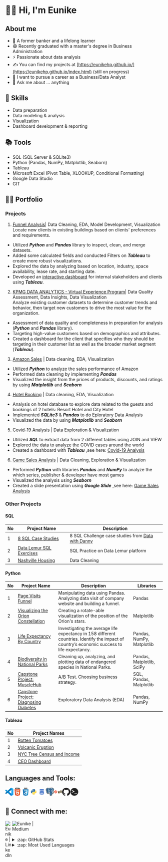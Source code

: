 # 🙋‍♀️ Hi, I'm Eunike

## About me
- 🔭 A former banker and a lifelong learner
- 😄 Recently graduated with a master's degree in Business Administration
- ⚡ Passionate about data analysis
-  ✍ You can find my projects at [https://eunikehp.github.io/](https://eunikehp.github.io/index.html) (still on progress)
- 👯 I want to pursue a career as a Business/Data Analyst
- 💬 Ask me about ... anything

## 🌱 Skills 
- Data preparation
- Data modeling & analysis
- Visualization
- Dashboard development & reporting

## 📚 Tools
- SQL (SQL Server & SQLite3)
- Python (Pandas, NumPy, Matplotlib, Seaborn)
- Tableau
- Microsoft Excel (Pivot Table, XLOOKUP, Conditional Formatting)
- Google Data Studio
- GIT

## 👩‍💻 Portfolio

### Projects

1. [Funnel Analysis](https://github.com/eunikehp/Funnel-Analysis/blob/main/Funnel%20Analysis.pdf)|  Data Cleaning, EDA, Model Development, Visualization<br/>
Locate new clients in existing buildings based on clients' preferences and requirements.
- Utilized ***Python*** and ***Pandas*** library to inspect, clean, and merge datasets.
- Added some calculated fields and conducted Filters on ***Tableau*** to create more robust visualizations.
- Explored the data by analyzing based on location, industry, space availability, lease rate, and starting date.
- Developed an [interactive dashboard](https://public.tableau.com/app/profile/eunikepardede/viz/FunnelAnalysis_16873628569980/Dashboard1) for internal stakeholders and clients using ***Tableau***.

2. [KPMG DATA ANALYTICS - Virtual Experience Program](https://github.com/eunikehp/Forage-Virtual-Internship/tree/main/KPMG%20Data%20Analytics)|  Data Quality Assessment, Data Insights, Data Visualization<br/>
Analyze existing customer datasets to determine customer trends and behavior, then target new customers to drive the most value for the organization. 
- Assessment of data quality and completeness in preparation for analysis (***Python*** and ***Pandas*** library).
- Targeting high-value customers based on demographics and attributes.
- Created a dashboard for the client that specifies who they should be targeting in their customer list as well as the broader market segment (***Tableau***).

3. [Amazon Sales](https://github.com/eunikehp/Amazon-Sales) | Data cleaning, EDA, Visualization 
- Utilized ***Python*** to analyze the sales performance of Amazon
- Performed data cleaning by implementing ***Pandas***
- Visualized the insight from the prices of products, discounts, and ratings by using ***Matplotlib*** and ***Seaborn***

4. [Hotel Booking](https://github.com/eunikehp/Hotel_Booking) | Data cleaning, EDA, Visualization
- Analysis on hotel database to explore data related to the guests and bookings of 2 hotels: Resort Hotel and City Hotel
- Implemented ***SQLite3*** & ***Pandas*** to do Eploratory Data Analysis
- Visualized the data by using ***Matplotlib*** and ***Seaborn*** 

5. [Covid-19 Analysis](https://github.com/eunikehp/COVIDanalysis) | Data Exploration & Visualization
- Utilized ***SQL*** to extract data from 2 different tables using JOIN and VIEW
- Explored the data to analyze the COVID cases around the world
- Created a dashboard with ***Tableau*** ,see here: [Covid-19 Analysis](https://public.tableau.com/shared/23GRK28CR?:display_count=n&:origin=viz_share_link)

6. [Game Sales Analysis](https://github.com/eunikehp/RevoU/blob/main/Game_Sales_Analysis.ipynb) | Data Cleaning, Exploration & Visualization
- Performed ***Python*** with libraries ***Pandas*** and ***NumPy*** to analyze the which series, publisher & developer have most games
- Visualized the analysis using ***Seaborn*** 
- Created a slide presentation using ***Google Slide*** ,see here: [Game Sales Analysis](https://github.com/eunikehp/RevoU/blob/main/Games%20Sales%20Analysis.pdf)

### Other Projects
#### SQL
| No| Project Name | Description |
|---|---|---|
|1|[8 SQL Case Studies](https://github.com/eunikehp/SQL-Case-Studies)| 8 SQL Challenge case studies from [Data with Danny](https://8weeksqlchallenge.com/getting-started/)|
|2|[Data Lemur SQL Exercises](https://github.com/eunikehp/DataLemur-SQL-exercises)| SQL Practice on Data Lemur platform|
|3|[Nashville Housing](https://github.com/eunikehp/NashvilleHousing)| Data Cleaning |

#### Python
| No| Project Name | Description | Libraries |
|---|---|---|---|
|1|[Page Visits Funnel](https://github.com/eunikehp/Page_Visits_Funnel_Project/tree/main)| Manipulating data using Pandas. Analyzing data visit of company website and building a funnel. | Pandas|
|2|[Visualizing the Orion Constellation](https://github.com/eunikehp/Visualizing-the-Orion-Constellation)|Creating a rotate-able visualization of the position of the Orion's stars.| Matplotlib |
|3|[Life Expectancy By Country](https://github.com/eunikehp/Life-Expectancy-By-Country)| Investigating the average life expectancy in 158 different countries. Identify the impact of country’s economic success to life expectancy.  |Pandas, NumPy, Matplotlib|
|4|[Biodiversity in National Parks](https://github.com/eunikehp/Biodiversity-in-National-Parks)| Cleaning up, analyzing, and plotting data of endangered species in National Parks. |Pandas, Matplotlib, SciPy|
|5|[Capstone Project: MuscleHub](https://github.com/eunikehp/MuscleHub-A-B-Test)| A/B Test. Choosing business strategy. | SQL, Pandas, Matplotlib|
|6|[Capstone Project: Diagnosing Diabetes](https://github.com/eunikehp/EDA-Diagnosing-Diabetes)| Exploratory Data Analysis (EDA)| Pandas, NumPy|


#### Tableau
|No| Project Names | 
|---|---|
|1|[Rotten Tomatoes](https://public.tableau.com/app/profile/eunikepardede/viz/RottenTomatoes_16656655388840/Dashboard1)| 
|2|[Volcanic Eruption](https://public.tableau.com/app/profile/eunikepardede/viz/VolcanicEruptions_16656691598690/Dashboard1)| 
|3|[NYC Tree Census and Income](https://public.tableau.com/app/profile/eunikepardede/viz/NYCTreeCensusandIncome_16658348516200/Dashboard1)| 
|4|[CEO Dashboard](https://public.tableau.com/app/profile/eunikepardede/viz/CEOReport_16869070854710/Dashboard1)|



## Languages and Tools:

[<img align="left" alt="Visual Studio Code" width="26px" src="https://raw.githubusercontent.com/github/explore/80688e429a7d4ef2fca1e82350fe8e3517d3494d/topics/visual-studio-code/visual-studio-code.png" />][portfolio]
[<img align="left" alt="HTML5" width="26px" src="https://raw.githubusercontent.com/github/explore/80688e429a7d4ef2fca1e82350fe8e3517d3494d/topics/html/html.png" />][portfolio]
[<img align="left" alt="CSS3" width="26px" src="https://raw.githubusercontent.com/github/explore/80688e429a7d4ef2fca1e82350fe8e3517d3494d/topics/css/css.png" />][portfolio]
[<img align="left" alt="python" width="26px" src="https://raw.githubusercontent.com/github/explore/80688e429a7d4ef2fca1e82350fe8e3517d3494d/topics/python/python.png" />][portfolio]
[<img align="left" alt="SQL" width="26px" src="https://raw.githubusercontent.com/github/explore/80688e429a7d4ef2fca1e82350fe8e3517d3494d/topics/sql/sql.png" />][portfolio]
[<img align="left" alt="postgreSQL" width="26px" src="https://raw.githubusercontent.com/github/explore/80688e429a7d4ef2fca1e82350fe8e3517d3494d/topics/postgresql/postgresql.png" />][portfolio]
[<img align="left" alt="Git" width="26px" src="https://raw.githubusercontent.com/github/explore/80688e429a7d4ef2fca1e82350fe8e3517d3494d/topics/git/git.png" />][portfolio]
[<img align="left" alt="GitHub" width="26px" src="https://raw.githubusercontent.com/github/explore/78df643247d429f6cc873026c0622819ad797942/topics/github/github.png" />][portfolio]
[<img align="left" alt="Terminal" width="26px" src="https://raw.githubusercontent.com/github/explore/80688e429a7d4ef2fca1e82350fe8e3517d3494d/topics/terminal/terminal.png" />][portfolio]

<br />
<br /> 

## 🤳 Connect with me:

[<img align="left" alt="Eunike | LinkedIn" width="22px" src="https://cdn.jsdelivr.net/npm/simple-icons@v3/icons/linkedin.svg" />][linkedin]

[linkedin]: www.linkedin.com/in/eunikepardede

[<img align="left" alt="Eunike | Medium" width="100px" src="https://upload.wikimedia.org/wikipedia/commons/0/0d/Medium_%28website%29_logo.svg" />][medium]

[medium]: https://medium.com/@eunikehp

<br />
<br />
<br /> 

<details>
  <summary>:zap: GitHub Stats</summary>

  <img align="left" alt="Eunike's GitHub Stats" src="https://github-readme-stats.vercel.app/api?username=eunikehp&show_icons=true&hide_border=true" />

</details>


<details>
  <summary>:zap: Most Used Languages</summary>

<img align="left" alt="Eunike's GitHub Top Languages" src="https://github-readme-stats.vercel.app/api/top-langs/?username=eunikehp" />

</details>

[portfolio]: https://github.com/eunikehp?tab=repositories
